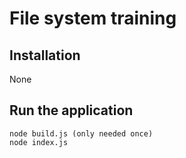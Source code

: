 # File system training

## Installation
None

## Run the application
```
node build.js (only needed once)
node index.js
```